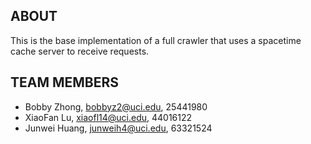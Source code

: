 ABOUT
-------------------------
This is the base implementation of a full crawler that uses a spacetime
cache server to receive requests.

TEAM MEMBERS
-------------------------
- Bobby Zhong, bobbyz2@uci.edu, 25441980
- XiaoFan Lu, xiaofl14@uci.edu, 44016122
- Junwei Huang, junweih4@uci.edu, 63321524
